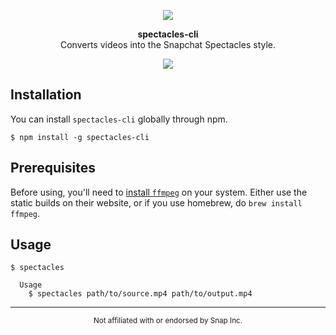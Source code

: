 <p align="center">
  <a href="https://streamable.com/ga7w0"><img src="http://i.imgur.com/stiHXaa.gif"></a>
</p>
<p align="center">
  <strong>spectacles-cli</strong><br>
  Converts videos into the Snapchat Spectacles style.
</p>
<p align="center">
  <a href="https://travis-ci.org/fabe/spectacles-cli"><img src="https://travis-ci.org/fabe/spectacles-cli.svg?branch=master"></a>
</p>

## Installation
You can install `spectacles-cli` globally through npm.

    $ npm install -g spectacles-cli

## Prerequisites
Before using, you'll need to [install `ffmpeg`](https://ffmpeg.org/download.html) on your system. Either use the static builds on their website, or if you use homebrew, do `brew install ffmpeg`.

## Usage
    $ spectacles

      Usage
        $ spectacles path/to/source.mp4 path/to/output.mp4

****

<p align="center">
  <sup>Not affiliated with or endorsed by Snap Inc.</sup>
</p>
